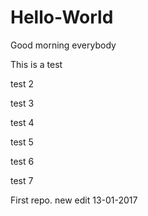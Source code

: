 # Hello-World

Good morning everybody

This is a test

test 2

test 3

test 4

test 5

test 6

test 7

First repo.
new edit 13-01-2017
